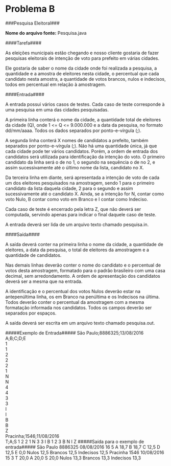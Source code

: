 Problema B
==========

###Pesquisa Eleitoral###

**Nome do arquivo fonte:** Pesquisa.java

####Tarefa####

As eleições municipais estão chegando e nosso cliente gostaria de fazer pesquisas
eleitorais de intenção de voto para prefeito em várias cidades.

Ele gostaria de saber o nome da cidade onde foi realizada a pesquisa, a quantidade e
a amostra de eleitores nesta cidade, o percentual que cada candidato nesta amostra, a
quantidade de votos brancos, nulos e indecisos, todos em percentual em relação à
amostragem.

####Entrada####

A entrada possui vários casos de testes. Cada caso de teste corresponde à uma
pesquisa em uma das cidades pesquisadas.

A primeira linha conterá o nome da cidade, a quantidade total de eleitores da cidade
(Q), onde 1 <= Q <= 9.000.000 e a data da pesquisa, no formato dd/mm/aaaa. Todos os
dados separados por ponto-e-vírgula (;).

A segunda linha conterá X nomes de candidatos a prefeito, também separados por
ponto-e-vírgula (;). Não há uma quantidade única, já que cada cidade pode ter vários
candidatos. Porém, a ordem de entrada dos candidatos será utilizada para identificação da
intenção do voto. O primeiro candidato da linha será o de no 1, o segundo na sequência o de
no 2, e assim sucessivamente até o último nome da lista, candidato no X.

Da terceira linha em diante, será apresentada a intenção de voto de cada um dos
eleitores pesquisados na amostragem, sendo 1 para o primeiro candidato da lista daquela
cidade, 2 para o segundo e assim sucessivamente até o candidato X. Ainda, se a intenção
for N, contar como voto Nulo, B contar como voto em Branco e I contar como Indeciso.

Cada caso de teste é encerrado pela letra Z, que não deverá ser computada,
servindo apenas para indicar o final daquele caso de teste.

A entrada deverá ser lida de um arquivo texto chamado pesquisa.in.

####Saída####

A saída deverá conter na primeira linha o nome da cidade, a quantidade de eleitores,
a data da pesquisa, o total de eleitores da amostragem e a quantidade de candidatos.

Nas demais linhas deverão conter o nome do candidato e o percentual de votos desta
amostragem, formatado para o padrão brasileiro com uma casa decimal, sem
arredondamento. A ordem de apresentação dos candidatos deverá ser a mesma que na
entrada.

A identificação e o percentual dos votos Nulos deverão estar na antepenúltima linha,
os em Branco na penúltima e os Indecisos na última. Todos deverão conter o percentual da
amostragem com a mesma formatação informada nos candidatos. Todos os campos
deverão ser separados por espaços.

A saída deverá ser escrita em um arquivo texto chamado pesquisa.out.


#####Exemplo de Entrada#####
São Paulo;8886325;13/08/2016  
A;B;C;D;E  
1  
1  
2  
2  
2  
1  
N  
N  
4  
4  
3  
3  
I  
I  
B  
B  
Z  
Pracinha;1546;11/08/2016  
T;A;S
1
2
2
1
N
3
3
I
B
1
2
3
B
N
I
Z
#####Saída para o exemplo de entrada#####
São Paulo 8886325 08/08/2016 16 5
A 18,7
B 18,7
C 12,5
D 12,5
E 0,0
Nulos 12,5
Brancos 12,5
Indecisos 12,5
Pracinha 1546 10/08/2016 15 3
T 20,0
A 20,0
S 20,0
Nulos 13,3
Brancos 13,3
Indecisos 13,3


